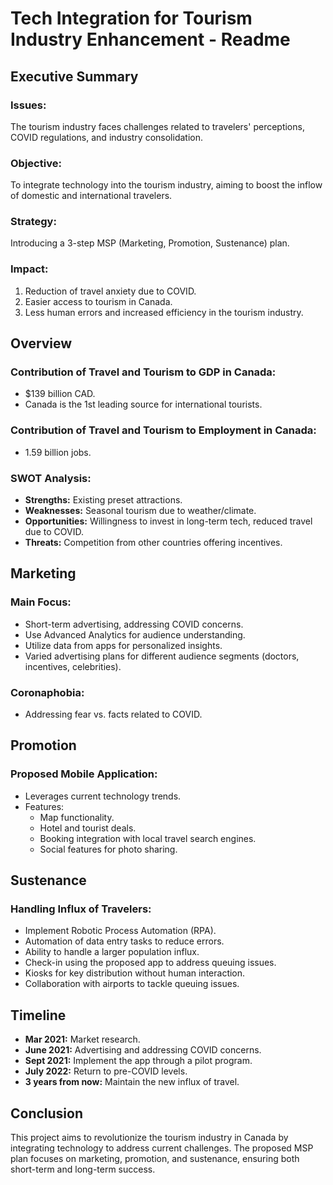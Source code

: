 # Tech Integration for Tourism Industry Enhancement - Readme

## Executive Summary

### Issues:
The tourism industry faces challenges related to travelers' perceptions, COVID regulations, and industry consolidation.

### Objective:
To integrate technology into the tourism industry, aiming to boost the inflow of domestic and international travelers.

### Strategy:
Introducing a 3-step MSP (Marketing, Promotion, Sustenance) plan.

### Impact:
1. Reduction of travel anxiety due to COVID.
2. Easier access to tourism in Canada.
3. Less human errors and increased efficiency in the tourism industry.

## Overview

### Contribution of Travel and Tourism to GDP in Canada:
- $139 billion CAD.
- Canada is the 1st leading source for international tourists.

### Contribution of Travel and Tourism to Employment in Canada:
- 1.59 billion jobs.

### SWOT Analysis:
- **Strengths:** Existing preset attractions.
- **Weaknesses:** Seasonal tourism due to weather/climate.
- **Opportunities:** Willingness to invest in long-term tech, reduced travel due to COVID.
- **Threats:** Competition from other countries offering incentives.

## Marketing

### Main Focus:
- Short-term advertising, addressing COVID concerns.
- Use Advanced Analytics for audience understanding.
- Utilize data from apps for personalized insights.
- Varied advertising plans for different audience segments (doctors, incentives, celebrities).

### Coronaphobia:
- Addressing fear vs. facts related to COVID.

## Promotion

### Proposed Mobile Application:
- Leverages current technology trends.
- Features:
  - Map functionality.
  - Hotel and tourist deals.
  - Booking integration with local travel search engines.
  - Social features for photo sharing.

## Sustenance

### Handling Influx of Travelers:
- Implement Robotic Process Automation (RPA).
- Automation of data entry tasks to reduce errors.
- Ability to handle a larger population influx.
- Check-in using the proposed app to address queuing issues.
- Kiosks for key distribution without human interaction.
- Collaboration with airports to tackle queuing issues.

## Timeline

- **Mar 2021:** Market research.
- **June 2021:** Advertising and addressing COVID concerns.
- **Sept 2021:** Implement the app through a pilot program.
- **July 2022:** Return to pre-COVID levels.
- **3 years from now:** Maintain the new influx of travel.

## Conclusion

This project aims to revolutionize the tourism industry in Canada by integrating technology to address current challenges. The proposed MSP plan focuses on marketing, promotion, and sustenance, ensuring both short-term and long-term success.



